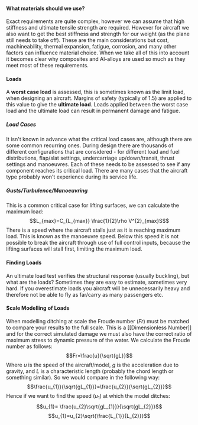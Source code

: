 #### What materials should we use?
Exact requirements are quite complex, however we can assume that high stiffness and ultimate tensile strength are required. However for aircraft we also want to get the best stiffness and strength for our weight (as the plane still needs to take off).
These are the main considerations but cost, machineability, thermal expansion, fatigue, corrosion, and many other factors can influence material choice.
When we take all of this into account it becomes clear why composites and Al-alloys are used so much as they meet most of these requirements.
#### Loads
A **worst case load** is assessed, this is sometimes known as the limit load, when designing an aircraft. Margins of safety (typically of 1.5) are applied to this value to give the **ultimate load**.
Loads applied between the worst case load and the ultimate load can result in permanent damage and fatigue.
##### Load Cases
It isn't known in advance what the critical load cases are, although there are some common recurring ones. During design there are thousands of different configurations that are considered - for different load and fuel distributions, flap/slat settings, undercarriage up/down/transit, thrust settings and manoeuvres. Each of these needs to be assessed to see if any component reaches its critical load.
There are many cases that the aircraft type probably won't experience during its service life.
##### Gusts/Turbulence/Manoeuvring
This is a common critical case for lifting surfaces, we can calculate the maximum load:
$$L_{max}=C_{L_{max}} \frac{1}{2}\rho V^{2}_{max}S$$
There is a speed where the aircraft stalls just as it is reaching maximum load. This is known as the manoeuvre speed. Below this speed it is not possible to break the aircraft through use of full control inputs, because the lifting surfaces will stall first, limiting the maximum load.
#### Finding Loads
An ultimate load test verifies the structural response (usually buckling), but what are the loads? Sometimes they are easy to estimate, sometimes very hard.
If you overestimate loads you aircraft will be unnecessarily heavy and therefore not be able to fly as far/carry as many passengers etc.

#### Scale Modelling of Loads
When modelling ditching at scale the Froude number ($Fr$) must be matched to compare your results to the full scale. This is a [[Dimensionless Number]] and for the correct simulated damage we must also have the correct ratio of maximum stress to dynamic pressure of the water.
We calculate the Froude number as follows:
$$Fr=\frac{u}{\sqrt{gL}}$$
Where $u$ is the speed of the aircraft/model, $g$ is the acceleration due to gravity, and $L$ is a characteristic length (probably the chord length or something similar).
So we would compare in the following way:
$$\frac{u_{1}}{\sqrt{gL_{1}}}=\frac{u_{2}}{\sqrt{gL_{2}}}$$
Hence if we want to find the speed ($u_{1}$) at which the model ditches:
$$u_{1}= \frac{u_{2}\sqrt{gL_{1}}}{\sqrt{gL_{2}}}$$
$$u_{1}=u_{2}\sqrt{\frac{L_{1}}{L_{2}}}$$
